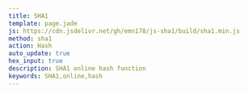 ```yaml
---
title: SHA1
template: page.jade
js: https://cdn.jsdelivr.net/gh/emn178/js-sha1/build/sha1.min.js
method: sha1
action: Hash
auto_update: true
hex_input: true
description: SHA1 online hash function
keywords: SHA1,online,hash
---
```

